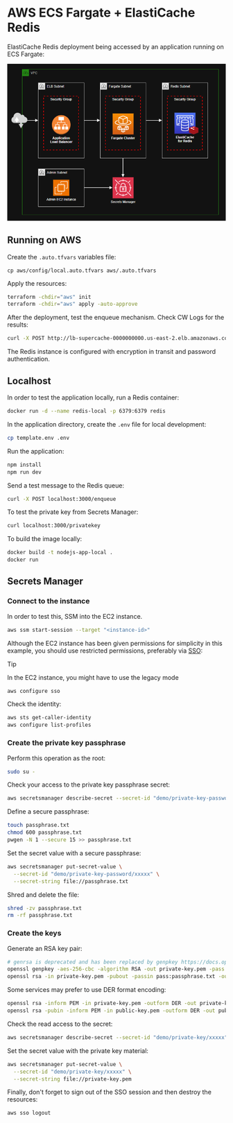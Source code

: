 # AWS ECS Fargate + ElastiCache Redis

ElastiCache Redis deployment being accessed by an application running on ECS Fargate:

<img src=".assets/redis.png" width=800 />

## Running on AWS

Create the `.auto.tfvars` variables file:

```shell
cp aws/config/local.auto.tfvars aws/.auto.tfvars
```

Apply the resources:

```sh
terraform -chdir="aws" init
terraform -chdir="aws" apply -auto-approve
```

After the deployment, test the enqueue mechanism. Check CW Logs for the results:

```sh
curl -X POST http://lb-supercache-0000000000.us-east-2.elb.amazonaws.com/enqueue
```

The Redis instance is configured with encryption in transit and password authentication.


## Localhost

In order to test the application locally, run a Redis container:

```sh
docker run -d --name redis-local -p 6379:6379 redis
```

In the application directory, create the `.env` file for local development:

```sh
cp template.env .env
```

Run the application:

```sh
npm install
npm run dev
```

Send a test message to the Redis queue:

```sh
curl -X POST localhost:3000/enqueue
```

To test the private key from Secrets Manager:

```sh
curl localhost:3000/privatekey
```

To build the image locally:

```sh
docker build -t nodejs-app-local .
docker run 
```

## Secrets Manager

### Connect to the instance

In order to test this, SSM into the EC2 instance.

```sh
aws ssm start-session --target "<instance-id>"
```

Although the EC2 instance has been given permissions for simplicity in this example, you should use restricted permissions, preferably via [SSO](https://docs.aws.amazon.com/cli/latest/userguide/cli-configure-sso.html):

> [!TIP]
> In the EC2 instance, you might have to use the legacy mode

```sh
aws configure sso
```

Check the identity:

```sh
aws sts get-caller-identity
aws configure list-profiles
```

### Create the private key passphrase

Perform this operation as the root:

```sh
sudo su -
```

Check your access to the private key passphrase secret:

```sh
aws secretsmanager describe-secret --secret-id "demo/private-key-password/xxxxx"
```

Define a secure passphrase:

```sh
touch passphrase.txt
chmod 600 passphrase.txt
pwgen -N 1 --secure 15 >> passphrase.txt
```

Set the secret value with a secure passphrase:

```sh
aws secretsmanager put-secret-value \
  --secret-id "demo/private-key-password/xxxxx" \
  --secret-string file://passphrase.txt
```

Shred and delete the file:

```sh
shred -zv passphrase.txt
rm -rf passphrase.txt
```

### Create the keys

Generate an RSA key pair:

```sh
# genrsa is deprecated and has been replaced by genpkey https://docs.openssl.org/master/man1/openssl-genpkey/
openssl genpkey -aes-256-cbc -algorithm RSA -out private-key.pem -pass pass:passphrase.txt -pkeyopt rsa_keygen_bits:4096
openssl rsa -in private-key.pem -pubout -passin pass:passphrase.txt -out public-key.pem
```

Some services may prefer to use DER format encoding:

```sh
openssl rsa -inform PEM -in private-key.pem -outform DER -out private-key.der
openssl rsa -pubin -inform PEM -in public-key.pem -outform DER -out public-key.der
```

Check the read access to the secret:

```sh
aws secretsmanager describe-secret --secret-id "demo/private-key/xxxxx"
```

Set the secret value with the private key material:

```sh
aws secretsmanager put-secret-value \
  --secret-id "demo/private-key/xxxxx" \
  --secret-string file://private-key.pem
```

Finally, don't forget to sign out of the SSO session and then destroy the resources:

```sh
aws sso logout
```
